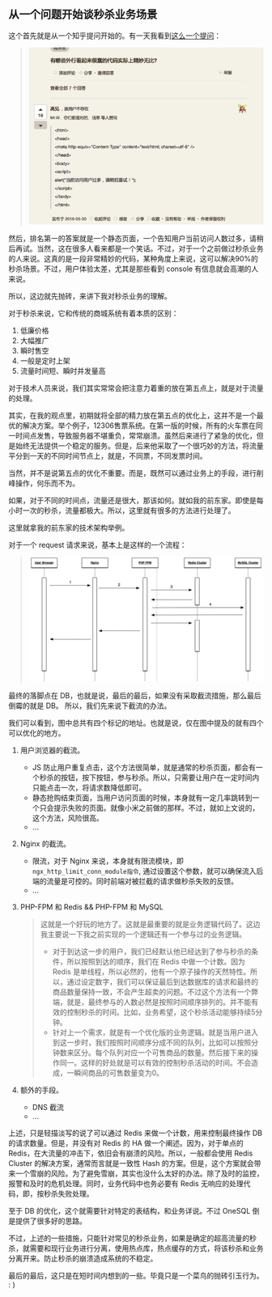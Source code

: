 从一个问题开始谈秒杀业务场景
---

这个首先就是从一个知乎提问开始的。有一天我看到[这么一个提问](https://www.zhihu.com/question/46927678/answer/103463441)：
> ![知乎提问](./images/zhihu-1.png)

然后，排名第一的答案就是一个静态页面，一个告知用户当前访问人数过多，请稍后再试。当然，这在很多人看来都是一个笑话。不过，对于一个之前做过秒杀业务的人来说。这真的是一段非常精妙的代码，某种角度上来说，这可以解决90%的秒杀场景。不过，用户体验太差，尤其是那些看到 console 有信息就会高潮的人来说。

所以，这边就先抛砖，来讲下我对秒杀业务的理解。

对于秒杀来说，它和传统的商城系统有着本质的区别：

1. 低廉价格
2. 大幅推广
3. 瞬时售空
4. 一般是定时上架
5. 流量时间短、瞬时并发量高

对于技术人员来说，我们其实常常会把注意力着重的放在第五点上，就是对于流量的处理。

其实，在我的观点里，初期就将全部的精力放在第五点的优化上，这并不是一个最优的解决方案。举个例子，12306售票系统。在第一版的时候，所有的火车票在同一时间点发售，导致服务器不堪重负，常常崩溃。虽然后来进行了紧急的优化，但是始终无法提供一个稳定的服务。但是，后来他采取了一个很巧妙的方法，将流量平分到一天的不同时间节点上，就是，不同票，不同发票时间。

当然，并不是说第五点的优化不重要。而是，既然可以通过业务上的手段，进行削峰操作，何乐而不为。

如果，对于不同的时间点，流量还是很大，那该如何。就如我的前东家。即使是每小时一次的秒杀，流量都极大。所以，这里就有很多的方法进行处理了。

这里就拿我的前东家的技术架构举例。

对于一个 request 请求来说，基本上是这样的一个流程：

> ![request](./images/image-1.png)

最终的落脚点在 DB，也就是说，最后的最后，如果没有采取截流措施，那么最后倒霉的就是 DB。 所以，我们先来说下截流的办法。

我们可以看到，图中总共有四个标记的地址。也就是说，仅在图中提及的就有四个可以优化的地方。

1. 用户浏览器的截流。
    + JS 防止用户重复点击，这个方法很简单，就是通常的秒杀页面，都会有一个秒杀的按钮，按下按钮，参与秒杀。所以，只需要让用户在一定时间内只能点击一次，将请求数降低即可。
    + 静态抢购结束页面，当用户访问页面的时候，本身就有一定几率跳转到一个只会提示失败的页面。就像小米之前做的那样。不过，就如上文说的，这个方法，风险很高。
    + ...

2. Nginx 的截流。
    + 限流，对于 Nginx 来说，本身就有限流模块，即`ngx_http_limit_conn_module指令`, 通过设置这个参数，就可以确保流入后端的流量是可控的。同时前端对被拦截的请求做秒杀失败的反馈。
    + ...

3. PHP-FPM 和 Redis && PHP-FPM 和 MySQL
    > 这就是一个好玩的地方了。这就是最重要的就是业务逻辑代码了。这边我主要说一下我之前实现的一个逻辑还有一个参与过的业务逻辑。
    >
    > + 对于到达这一步的用户，我们已经默认他已经达到了参与秒杀的条件，所以按照到达的顺序，我们在 Redis 中做一个计数。因为 Redis 是单线程，所以必然的，他有一个原子操作的天然特性。所以，通过设定数字，我们可以保证最后到达数据库的请求和最终的商品数量保持一致，不会产生超卖的问题。不过这个方法有一个弊端，就是，最终参与的人数必然是按照时间顺序排列的。并不能有效的控制秒杀的时间。比如，业务希望，这个秒杀活动能够持续5分钟。
    > + 针对上一个需求，就是有一个优化版的业务逻辑。就是当用户进入到这一步时，我们按照时间顺序分成不同的队列，比如可以按照分钟数来区分。每个队列对应一个可售商品的数量。然后接下来的操作同一。这样的好处就是可以有效的控制秒杀活动的时间。不会造成，一瞬间商品的可售数量变为0。

4. 额外的手段。
    + DNS 截流
    + ...

上述，只是轻描淡写的说了可以通过 Redis 来做一个计数，用来控制最终操作 DB 的请求数量。但是，并没有对 Redis 的 HA 做一个阐述。因为，对于单点的 Redis，在大流量的冲击下，依旧会有崩溃的风险。所以，一般都会使用 Redis Cluster 的解决方案，通常而言就是一致性 Hash 的方案。但是，这个方案就会带来一个雪崩的风险。为了避免雪崩，其实也没什么太好的办法。除了及时的监控，报警和及时的危机处理。同时，业务代码中也务必要有 Redis 无响应的处理代码，即，按秒杀失败处理。

至于 DB 的优化，这个就需要针对特定的表结构，和业务详说。不过 OneSQL 倒是提供了很多好的思路。

不过，上述的一些措施，只能针对常见的秒杀业务，如果是确定的超高流量的秒杀，就需要和现行业务进行分离，使用热点库，热点缓存的方式，将该秒杀和业务分离开来。防止秒杀的崩溃造成系统的不稳定。

最后的最后，这只是在短时间内想到的一些。毕竟只是一个菜鸟的抛砖引玉行为。 : )
